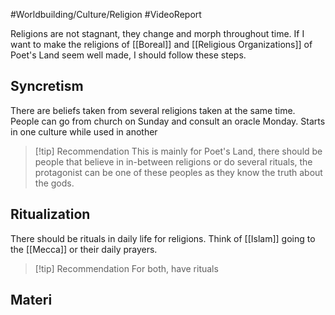 #Worldbuilding/Culture/Religion  #VideoReport 

Religions are not stagnant, they change and morph throughout time. If I want to make the religions of [[Boreal]] and [[Religious Organizations]] of Poet's Land seem well made, I should follow these steps. 

## Syncretism 

There are beliefs taken from several religions taken at the same time. People can go from church on Sunday and consult an oracle Monday. Starts in one culture while used in another 

> [!tip] Recommendation 
> This is mainly for Poet's Land, there should be people that believe in in-between religions or do several rituals, the protagonist can be one of these peoples as they know the truth about the gods. 


## Ritualization 

There should be rituals in daily life for religions. Think of [[Islam]] going to the [[Mecca]] or their daily prayers. 

> [!tip] Recommendation 
> For both, have rituals 


## Materi
